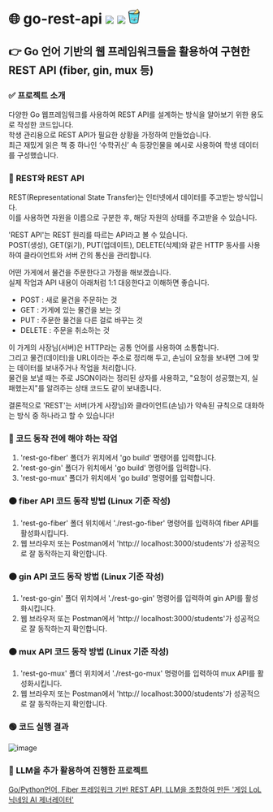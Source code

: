 # 🌐 go-rest-api <img src="https://img.shields.io/badge/Go-00ADD8?style=flat-square&logo=Go&logoColor=white"/> <img src="https://github.com/user-attachments/assets/255241de-50ff-46c3-962d-dfd96db004d4" height="20"> <img src="https://raw.githubusercontent.com/gin-gonic/logo/master/color.png" height="30"> 
## 👉 Go 언어 기반의 웹 프레임워크들을 활용하여 구현한 REST API (fiber, gin, mux 등)

### ✅ 프로젝트 소개
다양한 Go 웹프레임워크를 사용하여 REST API를 설계하는 방식을 알아보기 위한 용도로 작성한 코드입니다.  
학생 관리용으로 REST API가 필요한 상황을 가정하여 만들었습니다.  
최근 재밌게 읽은 책 중 하나인 ‘수학귀신’ 속 등장인물을 예시로 사용하여 학생 데이터를 구성했습니다.  

### 🤗 REST와 REST API
REST(Representational State Transfer)는 인터넷에서 데이터를 주고받는 방식입니다.  
이를 사용하면 자원을 이름으로 구분한 후, 해당 자원의 상태를 주고받을 수 있습니다.

'REST API'는 REST 원리를 따르는 API라고 볼 수 있습니다.  
POST(생성), GET(읽기), PUT(업데이트), DELETE(삭제)와 같은 HTTP 동사를 사용하여 클라이언트와 서버 간의 통신을 관리합니다.

어떤 가게에서 물건을 주문한다고 가정을 해보겠습니다.  
실제 작업과 API 내용이 아래처럼 1:1 대응한다고 이해하면 좋습니다.
* POST : 새로 물건을 주문하는 것
* GET : 가게에 있는 물건을 보는 것
* PUT : 주문한 물건을 다른 걸로 바꾸는 것
* DELETE : 주문을 취소하는 것

이 가게의 사장님(서버)은 HTTP라는 공통 언어를 사용하여 소통합니다.  
그리고 물건(데이터)을 URL이라는 주소로 정리해 두고, 손님이 요청을 보내면 그에 맞는 데이터를 보내주거나 작업을 처리합니다.  
물건을 보낼 때는 주로 JSON이라는 정리된 상자를 사용하고, "요청이 성공했는지, 실패했는지"를 알려주는 상태 코드도 같이 보내줍니다.  

결론적으로 'REST'는 서버(가게 사장님)와 클라이언트(손님)가 약속된 규칙으로 대화하는 방식 중 하나라고 할 수 있습니다!  

### 🔴 코드 동작 전에 해야 하는 작업
1. 'rest-go-fiber' 폴더가 위치에서 'go build' 명령어를 입력합니다.
2. 'rest-go-gin' 폴더가 위치에서 'go build' 명령어를 입력합니다.
3. 'rest-go-mux' 폴더가 위치에서 'go build' 명령어를 입력합니다.

### 🟠 fiber API 코드 동작 방법 (Linux 기준 작성)
1. 'rest-go-fiber' 폴더 위치에서 './rest-go-fiber' 명령어를 입력하여 fiber API를 활성화시킵니다.
2. 웹 브라우저 또는 Postman에서 'http://
localhost:3000/students'가 성공적으로 잘 동작하는지 확인합니다.

### 🟠 gin API 코드 동작 방법 (Linux 기준 작성)
1. 'rest-go-gin' 폴더 위치에서 './rest-go-gin' 명령어를 입력하여 gin API를 활성화시킵니다.
2. 웹 브라우저 또는 Postman에서 'http://
localhost:3000/students'가 성공적으로 잘 동작하는지 확인합니다.

### 🟠 mux API 코드 동작 방법 (Linux 기준 작성)
1. 'rest-go-mux' 폴더 위치에서 './rest-go-mux' 명령어를 입력하여 mux API를 활성화시킵니다.
2. 웹 브라우저 또는 Postman에서 'http://
localhost:3000/students'가 성공적으로 잘 동작하는지 확인합니다.

### 🟢 코드 실행 결과
![image](https://github.com/user-attachments/assets/9b15795c-0ad7-4a0e-aeb2-17b5d126c6a5)

### 📌 LLM을 추가 활용하여 진행한 프로젝트
[Go/Python언어, Fiber 프레임워크 기반 REST API, LLM을 조합하여 만든 '게임 LoL 닉네임 AI 제너레이터'](https://github.com/MOONisYOUNG/go-py-llm-rest-api)
